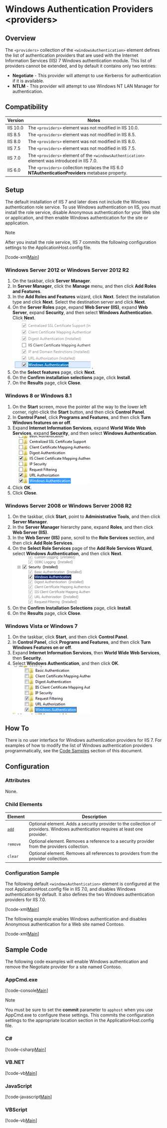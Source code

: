 Windows Authentication Providers &lt;providers&gt;
====================
<a id="001"></a>
## Overview

The `<providers>` collection of the `<windowsAuthentication>` element defines the list of authentication providers that are used with the Internet Information Services (IIS) 7 Windows authentication module. This list of providers cannot be extended, and by default it contains only two entries:

- **Negotiate** - This provider will attempt to use Kerberos for authentication if it is available.
- **NTLM** - This provider will attempt to use Windows NT LAN Manager for authentication.

<a id="002"></a>
## Compatibility

| Version | Notes |
| --- | --- |
| IIS 10.0 | The `<providers>` element was not modified in IIS 10.0. |
| IIS 8.5 | The `<providers>` element was not modified in IIS 8.5. |
| IIS 8.0 | The `<providers>` element was not modified in IIS 8.0. |
| IIS 7.5 | The `<providers>` element was not modified in IIS 7.5. |
| IIS 7.0 | The `<providers>` element of the `<windowsAuthentication>` element was introduced in IIS 7.0. |
| IIS 6.0 | The `<providers>` collection replaces the IIS 6.0 **NTAuthenticationProviders** metabase property. |

<a id="003"></a>
## Setup

The default installation of IIS 7 and later does not include the Windows authentication role service. To use Windows authentication on IIS, you must install the role service, disable Anonymous authentication for your Web site or application, and then enable Windows authentication for the site or application.

> [!NOTE]
> After you install the role service, IIS 7 commits the following configuration settings to the ApplicationHost.config file.

[!code-xml[Main](index/samples/sample1.xml)]

### Windows Server 2012 or Windows Server 2012 R2

1. On the taskbar, click **Server Manager**.
2. In **Server Manager**, click the **Manage** menu, and then click **Add Roles and Features**.
3. In the **Add Roles and Features** wizard, click **Next**. Select the installation type and click **Next**. Select the destination server and click **Next**.
4. On the **Server Roles** page, expand **Web Server (IIS)**, expand **Web Server**, expand **Security**, and then select **Windows Authentication**. Click **Next**.  
    [![](index/_static/image2.png)](index/_static/image1.png) .
5. On the **Select features** page, click **Next**.
6. On the **Confirm installation selections** page, click **Install**.
7. On the **Results** page, click **Close**.

### Windows 8 or Windows 8.1

1. On the **Start** screen, move the pointer all the way to the lower left corner, right-click the **Start** button, and then click **Control Panel**.
2. In **Control Panel**, click **Programs and Features**, and then click **Turn Windows features on or off**.
3. Expand **Internet Information Services**, expand **World Wide Web Services**, expand **Security**, and then select **Windows Authentication**.  
    [![](index/_static/image4.png)](index/_static/image3.png)
4. Click **OK**.
5. Click **Close**.

### Windows Server 2008 or Windows Server 2008 R2

1. On the taskbar, click **Start**, point to **Administrative Tools**, and then click **Server Manager**.
2. In the **Server Manager** hierarchy pane, expand **Roles**, and then click **Web Server (IIS)**.
3. In the **Web Server (IIS)** pane, scroll to the **Role Services** section, and then click **Add Role Services**.
4. On the **Select Role Services** page of the **Add Role Services Wizard**, select **Windows Authentication**, and then click **Next**.   
    [![](index/_static/image6.png)](index/_static/image5.png)
5. On the **Confirm Installation Selections** page, click **Install**.
6. On the **Results** page, click **Close**.

### Windows Vista or Windows 7

1. On the taskbar, click **Start**, and then click **Control Panel**.
2. In **Control Panel**, click **Programs and Features**, and then click **Turn Windows Features on or off**.
3. Expand **Internet Information Services**, then **World Wide Web Services**, then **Security**.
4. Select **Windows Authentication**, and then click **OK**.   
    [![](index/_static/image8.png)](index/_static/image7.png)
 
<a id="004"></a>
## How To

There is no user interface for Windows authentication providers for IIS 7. For examples of how to modify the list of Windows authentication providers programmatically, see the [Code Samples](#006) section of this document.

<a id="005"></a>
## Configuration

### Attributes

None.

### Child Elements

| Element | Description |
| --- | --- |
| [`add`](../../../../system.webserver/security/authentication/windowsauthentication/providers/add.md) | Optional element. Adds a security provider to the collection of providers. Windows authentication requires at least one provider. |
| `remove` | Optional element. Removes a reference to a security provider from the providers collection. |
| `clear` | Optional element. Removes all references to providers from the provider collection. |

### Configuration Sample

The following default `<windowsAuthentication>` element is configured at the root ApplicationHost.config file in IIS 7.0, and disables Windows authentication by default. It also defines the two Windows authentication providers for IIS 7.0.

[!code-xml[Main](index/samples/sample2.xml)]

The following example enables Windows authentication and disables Anonymous authentication for a Web site named Contoso.

[!code-xml[Main](index/samples/sample3.xml)]
 
<a id="006"></a>
## Sample Code

The following code examples will enable Windows authentication and remove the Negotiate provider for a site named Contoso.

### AppCmd.exe

[!code-console[Main](index/samples/sample4.cmd)]

> [!NOTE]
> You must be sure to set the **commit** parameter to `apphost` when you use AppCmd.exe to configure these settings. This commits the configuration settings to the appropriate location section in the ApplicationHost.config file.

### C#

[!code-csharp[Main](index/samples/sample5.cs)]

### VB.NET

[!code-vb[Main](index/samples/sample6.vb)]

### JavaScript

[!code-javascript[Main](index/samples/sample7.js)]

### VBScript

[!code-vb[Main](index/samples/sample8.vb)]